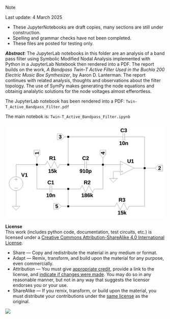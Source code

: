 > [!NOTE]  
> Last update: 4 March 2025  
> - These JupyterNotebooks are draft copies, many sections are still under construction.  
> - Spelling and grammar checks have not been completed.  
> - These files are posted for testing only.  


***Abstract***: The JupyterLab notebooks in this folder are an analysis of a band pass filter using Symbolic Modified Nodal Analysis implemented with Python in a JupyterLab Notebook then rendered into a PDF. The report builds on the work, *A Bandpass Twin-T Active Filter Used in the Buchla 200 Electric Music Box Synthesizer*, by Aaron D. Lanterman. The report continues with related analysis, thoughts and observations about the filter topology. The use of SymPy makes generating the node equations and obtainig analalytic solutions for the node voltages almost efferortless. 

The JupyterLab notebook has been rendered into a PDF: `Twin-T_Active_Bandpass_Filter.pdf`

The main notebok is: `Twin-T_Active_Bandpass_Filter.ipynb`

![Schematic for Bandpass Twin-T Active Filter with componets for the 1000 Hz band pass filter.](Bandpass_Twin-T_Active_Filter.png)

**License**  
This work (includes python code, documentation, test circuits, etc.) is licensed under a [Creative Commons Attribution-ShareAlike 4.0 International License](https://creativecommons.org/licenses/by-sa/4.0/).  

- Share — Copy and redistribute the material in any medium or format.
- Adapt — Remix, transform, and build upon the material for any purpose, even commercially.
- Attribution — You must give [appropriate credit](https://creativecommons.org/licenses/by-sa/4.0/#ref-appropriate-credit), provide a link to the license, and [indicate if changes were made](https://creativecommons.org/licenses/by-sa/4.0/#ref-indicate-changes). You may do so in any reasonable manner, but not in any way that suggests the licensor endorses you or your use.
- ShareAlike — If you remix, transform, or build upon the material, you must distribute your contributions under the [same license](https://creativecommons.org/licenses/by-sa/4.0/#ref-same-license) as the original.

![](https://i.creativecommons.org/l/by-sa/4.0/88x31.png)
